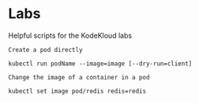 # Labs

Helpful scripts for the KodeKloud labs

`Create a pod directly`

`kubectl run podName --image=image [--dry-run=client]`

`Change the image of a container in a pod`

`kubectl set image pod/redis redis=redis`